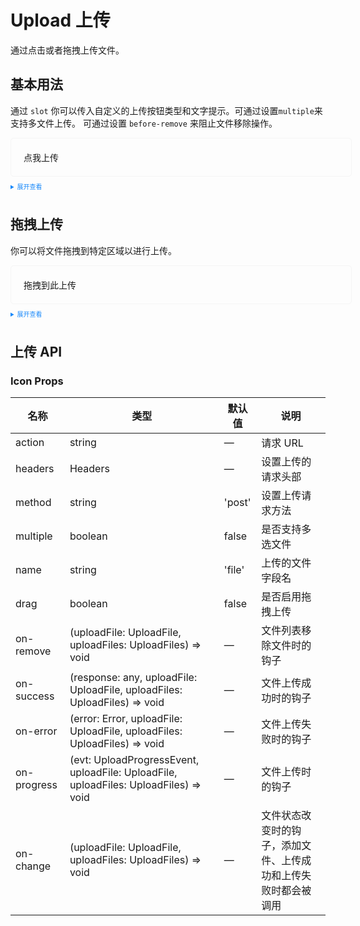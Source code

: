 <style>
  .example{
    border: 1px solid #f5f5f5;
    border-radius: 5px;
    padding:20px;
    width: 100%;
  }

  details > summary:first-of-type {
    font-size: 10px;
    padding: 8px 0;
    cursor: pointer;
    color: #1989fa;
  }
</style>

# Upload 上传

通过点击或者拖拽上传文件。

## 基本用法

通过 `slot` 你可以传入自定义的上传按钮类型和文字提示。可通过设置`multiple`来支持多文件上传。 可通过设置 `before-remove` 来阻止文件移除操作。

<script setup lang="ts">
import { CloudUpload } from '@vicons/ionicons5'
const handleBeforeUpload = (rawFile: UploadRawFile) => {
  return true
}
</script>
<div class="example">
  <k-upload
    multiple
    :before-upload="handleBeforeUpload"
    action="http://localhost:4000/upload"
  >
    <k-button type="primary">点我上传</k-button>
  </k-upload>
</div>

<details>
<summary>展开查看</summary>

```vue
<template>
  <k-upload
    multiple
    :before-upload="handleBeforeUpload"
    action="http://localhost:4000/upload"
  >
    <k-button type="primary">点我上传</k-button>
  </k-upload>
</template>
<script setup lang="ts">
const handleBeforeUpload = (rawFile: UploadRawFile) => {
  return true
}
</script>
```

</details>

## 拖拽上传

你可以将文件拖拽到特定区域以进行上传。

<div class="example">
  <k-upload
    multiple
    :before-upload="handleBeforeUpload"
    action="http://localhost:4000/upload"
    drag
  >
    <span>
    <k-icon>
      <CloudUpload></CloudUpload>
    </k-icon>拖拽到此上传</span>
  </k-upload>
</div>

<details>
<summary>展开查看</summary>

```vue
<template>
  <k-upload
    multiple
    :before-upload="handleBeforeUpload"
    action="http://localhost:4000/upload"
    drag
  >
    <span>
      <k-icon> <CloudUpload></CloudUpload> </k-icon>拖拽到此上传</span
    >
  </k-upload>
</template>
<script setup lang="ts">
const handleBeforeUpload = (rawFile: UploadRawFile) => {
  return true
}
</script>
```

</details>

## 上传 API

### Icon Props

| 名称 | 类型 | 默认值 | 说明 |
| --- | --- | --- | --- |
| action | string | — | 请求 URL |
| headers | Headers | — | 设置上传的请求头部 |
| method | string | 'post' | 设置上传请求方法 |
| multiple | boolean | false | 是否支持多选文件 |
| name | string | 'file' | 上传的文件字段名 |
| drag | boolean | false | 是否启用拖拽上传 |
| on-remove | (uploadFile: UploadFile, uploadFiles: UploadFiles) => void | — | 文件列表移除文件时的钩子 |
| on-success | (response: any, uploadFile: UploadFile, uploadFiles: UploadFiles) => void | — | 文件上传成功时的钩子 |
| on-error | (error: Error, uploadFile: UploadFile, uploadFiles: UploadFiles) => void | — | 文件上传失败时的钩子 |
| on-progress | (evt: UploadProgressEvent, uploadFile: UploadFile, uploadFiles: UploadFiles) => void | — | 文件上传时的钩子 |
| on-change | (uploadFile: UploadFile, uploadFiles: UploadFiles) => void | — | 文件状态改变时的钩子，添加文件、上传成功和上传失败时都会被调用 |
